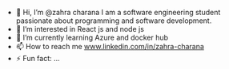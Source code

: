 - 👋 Hi, I’m @zahra charana
  I am a software engineering student passionate about programming and software development.
- 👀 I’m interested in React js and node js
- 🌱 I’m currently learning Azure and docker hub
- 📫 How to reach me www.linkedin.com/in/zahra-charana
- ⚡ Fun fact: ...

